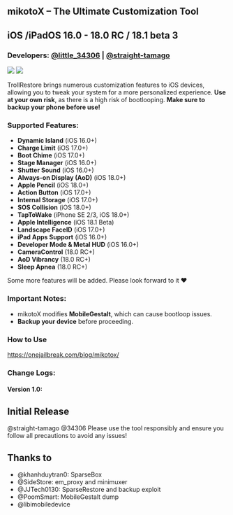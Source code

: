 ## mikotoX – The Ultimate Customization Tool
## iOS /iPadOS 16.0 - 18.0 RC / 18.1 beta 3
### Developers: [@little_34306](https://x.com/little_34306) | [@straight-tamago](https://x.com/straight_tamago)

<a href="https://github.com/straight-tamago/mikotoX/releases/latest"><img src="https://img.shields.io/github/v/release/straight-tamago/mikotoX?color=d774d5" /></a>  <a href="https://github.com/straight-tamago/mikotoX/releases"><img src="https://img.shields.io/github/downloads/straight-tamago/mikotoX/total?color=d774d5" /></a>

TrollRestore brings numerous customization features to iOS devices, allowing you to tweak your system for a more personalized experience. **Use at your own risk**, as there is a high risk of bootlooping. **Make sure to backup your phone before use!**

### Supported Features:  
- **Dynamic Island** (iOS 16.0+)
- **Charge Limit** (iOS 17.0+)
- **Boot Chime** (iOS 17.0+)
- **Stage Manager** (iOS 16.0+)
- **Shutter Sound** (iOS 16.0+)
- **Always-on Display (AoD)** (iOS 18.0+)
- **Apple Pencil** (iOS 18.0+)
- **Action Button** (iOS 17.0+)
- **Internal Storage** (iOS 17.0+)
- **SOS Collision** (iOS 18.0+)
- **TapToWake** (iPhone SE 2/3, iOS 18.0+)
- **Apple Intelligence** (iOS 18.1 Beta)
- **Landscape FaceID** (iOS 17.0+)
- **iPad Apps Support** (iOS 16.0+)
- **Developer Mode & Metal HUD** (iOS 16.0+)
- **CameraControl** (18.0 RC+)
- **AoD Vibrancy** (18.0 RC+)
- **Sleep Apnea** (18.0 RC+)

Some more features will be added. Please look forward to it ❤️

### Important Notes:
- mikotoX modifies **MobileGestalt**, which can cause bootloop issues.
- **Backup your device** before proceeding.

### How to Use
https://onejailbreak.com/blog/mikotox/

### Change Logs:

#### Version 1.0:
Initial Release
---

@straight-tamago @34306 
Please use the tool responsibly and ensure you follow all precautions to avoid any issues!

## Thanks to
- @khanhduytran0: SparseBox
- @SideStore: em_proxy and minimuxer
- @JJTech0130: SparseRestore and backup exploit
- @PoomSmart: MobileGestalt dump
- @libimobiledevice

